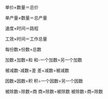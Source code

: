 单价×数量＝总价

单产量×数量＝总产量

速度×时间＝路程

工效×时间＝工作总量

每份数×份数=总数

加数+加数=和    和-一个加数=另一个加数
 
被减数-减数=差  差+减数=被减数

因数×因数=积    积÷一个因数=另一个因数

被除数÷除数=商  商×除数=被除数  被除数÷商=除数
